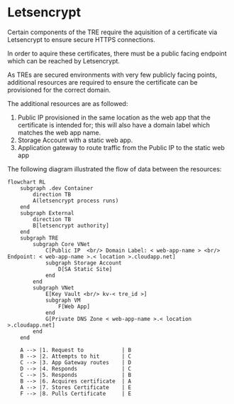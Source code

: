 # Letsencrypt

Certain components of the TRE require the aquisition of a certificate via Letsencrypt to ensure secure HTTPS connections.

In order to aquire these certificates, there must be a public facing endpoint which can be reached by Letsencrypt.

As TREs are secured environments with very few publicly facing points, additional resources are required to ensure the certificate can be provisioned for the correct domain.

The additional resources are as followed:

1. Public IP provisioned in the same location as the web app that the certificate is intended for; this will also have a domain label which matches the web app name.
1. Storage Account with a static web app.
1. Application gateway to route traffic from the Public IP to the static web app

The following diagram illustrated the flow of data between the resources:

```mermaid
flowchart RL
    subgraph .dev Container
        direction TB
        A(letsencrypt process runs)
    end
    subgraph External
        direction TB
        B[letsencrypt authority]
    end
    subgraph TRE
        subgraph Core VNet
            C[Public IP  <br/> Domain Label: < web-app-name > <br/> Endpoint: < web-app-name >.< location >.cloudapp.net]
            subgraph Storage Account
                D[SA Static Site]
            end
        end
        subgraph VNet
            E[Key Vault <br/> kv-< tre_id >]
            subgraph VM
                F[Web App]
            end
            G[Private DNS Zone < web-app-name >.< location >.cloudapp.net]
        end
    end

    A --> |1. Request to            | B
    B --> |2. Attempts to hit       | C
    C --> |3. App Gateway routes    | D
    D --> |4. Responds              | C
    C --> |5. Responds              | B
    B --> |6. Acquires certificate  | A
    A --> |7. Stores Certificate    | E
    F --> |8. Pulls Certificate     | E
```
